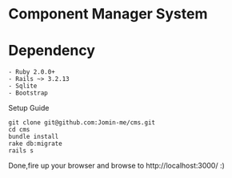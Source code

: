 Component Manager System
===

Dependency
===

    - Ruby 2.0.0+
    - Rails ~> 3.2.13
    - Sqlite
    - Bootstrap

Setup Guide

    git clone git@github.com:Jomin-me/cms.git
    cd cms
    bundle install
    rake db:migrate
    rails s

Done,fire up your browser and browse to http://localhost:3000/ :)